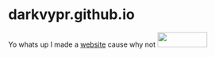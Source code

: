 # darkvypr.github.io



Yo whats up I made a <a href="https://darkvypr.cf/">website</a> cause why not <img src="https://i.imgur.com/2yKnDla.png" 
     width="100" 
     height="30" />
